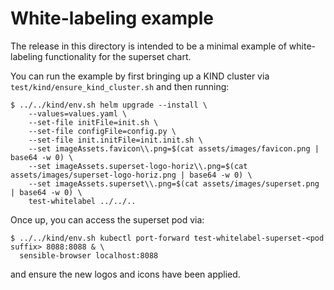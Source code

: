 # White-labeling example

The release in this directory is intended to be a minimal example of white-labeling functionality for the superset chart.

You can run the example by first bringing up a KIND cluster via `test/kind/ensure_kind_cluster.sh` and then running:

```
$ ../../kind/env.sh helm upgrade --install \
    --values=values.yaml \
    --set-file initFile=init.sh \
    --set-file configFile=config.py \
    --set-file init.initFile=init.init.sh \
    --set imageAssets.favicon\\.png=$(cat assets/images/favicon.png | base64 -w 0) \
    --set imageAssets.superset-logo-horiz\\.png=$(cat assets/images/superset-logo-horiz.png | base64 -w 0) \
    --set imageAssets.superset\\.png=$(cat assets/images/superset.png | base64 -w 0) \
    test-whitelabel ../../..
```

Once up, you can access the superset pod via:

```
$ ../../kind/env.sh kubectl port-forward test-whitelabel-superset-<pod suffix> 8088:8088 & \
  sensible-browser localhost:8088
```

and ensure the new logos and icons have been applied.

